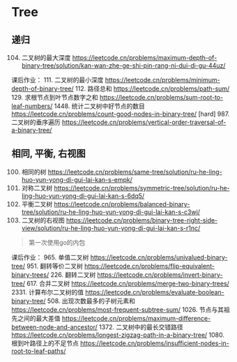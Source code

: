 # Tree

## 递归
104. 二叉树的最大深度 https://leetcode.cn/problems/maximum-depth-of-binary-tree/solution/kan-wan-zhe-ge-shi-pin-rang-ni-dui-di-gu-44uz/

课后作业：
111. 二叉树的最小深度 https://leetcode.cn/problems/minimum-depth-of-binary-tree/
112. 路径总和 https://leetcode.cn/problems/path-sum/
129. 求根节点到叶节点数字之和 https://leetcode.cn/problems/sum-root-to-leaf-numbers/
1448. 统计二叉树中好节点的数目 https://leetcode.cn/problems/count-good-nodes-in-binary-tree/
[hard] 987. 二叉树的垂序遍历 https://leetcode.cn/problems/vertical-order-traversal-of-a-binary-tree/


## 相同, 平衡, 右视图

100. 相同的树 https://leetcode.cn/problems/same-tree/solution/ru-he-ling-huo-yun-yong-di-gui-lai-kan-s-empk/
101. 对称二叉树 https://leetcode.cn/problems/symmetric-tree/solution/ru-he-ling-huo-yun-yong-di-gui-lai-kan-s-6dq5/
110. 平衡二叉树 https://leetcode.cn/problems/balanced-binary-tree/solution/ru-he-ling-huo-yun-yong-di-gui-lai-kan-s-c3wj/
199. 二叉树的右视图 https://leetcode.cn/problems/binary-tree-right-side-view/solution/ru-he-ling-huo-yun-yong-di-gui-lai-kan-s-r1nc/
> 第一次使用go的内包

课后作业：
965. 单值二叉树 https://leetcode.cn/problems/univalued-binary-tree/
951. 翻转等价二叉树 https://leetcode.cn/problems/flip-equivalent-binary-trees/
226. 翻转二叉树 https://leetcode.cn/problems/invert-binary-tree/
617. 合并二叉树 https://leetcode.cn/problems/merge-two-binary-trees/
2331. 计算布尔二叉树的值 https://leetcode.cn/problems/evaluate-boolean-binary-tree/
508. 出现次数最多的子树元素和 https://leetcode.cn/problems/most-frequent-subtree-sum/
1026. 节点与其祖先之间的最大差值 https://leetcode.cn/problems/maximum-difference-between-node-and-ancestor/
1372. 二叉树中的最长交错路径 https://leetcode.cn/problems/longest-zigzag-path-in-a-binary-tree/
1080. 根到叶路径上的不足节点 https://leetcode.cn/problems/insufficient-nodes-in-root-to-leaf-paths/
